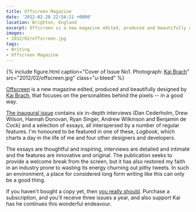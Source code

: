 ```yaml
---
title: Offscreen Magazine
date: '2012-02-28 22:54:21 +0000'
location: Brighton, England
excerpt: Offscreen is a new magazine edited, produced and beautifully designed by Kai Brach, focusing on the personalities behind the pixels -- in a good way.
images:
- 2012/02/offscreen.jpg
tags:
- Writing
- Offscreen Magazine
---
```

{% include figure.html
  caption="Cover of Issue No1. Photograph: [Kai Brach](https://www.flickr.com/photos/brakai295/6873407277/)"
  src="2012/02/offscreen.jpg"
  class="u-bleed"
%}

[Offscreen][1] is a new magazine edited, produced and beautifully designed by [Kai Brach][2], that focuses on the personalities behind the pixels -- in a good way.

[The inaugural issue][3] contains six in-depth interviews (Dan Cederholm, Drew Wilson, Hannah Donovan, Ryan Singer, Andrew Wilkinson and Benjamin de Cock) and a selection of essays, all interspersed by a number of regular features. I'm honoured to be featured in one of these, <cite>Logbook</cite>, which charts a day in the life of me and four other designers and developers.

The essays are thoughtful and inspiring, interviews are detailed and intimate and the features are innovative and original. The publication seeks to provide a welcome break from the screen, but it has also restored my faith in an industry prone to wasting its energy churning out pithy tweets. In such an environment, a place for considered long form writing like this can only be a good thing.

If you haven't bought a copy yet, then [you really should][1]. Purchase a subscription, and you'll receive three issues a year, and also support Kai has he continues this wonderful endeavour.

[1]: http://www.offscreenmag.com/
[2]: http://brizk.com/
[3]: http://www.offscreenmag.com/issue1/
